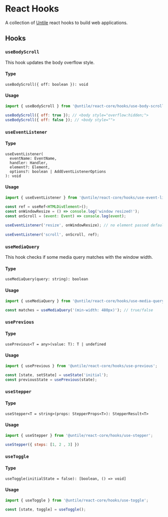 # React Hooks

A collection of [Untile](https://github.com/untile) react hooks to build web 
applications.

## Hooks

### `useBodyScroll`

This hook updates the body overflow style.

#### Type

```tsx
useBodyScroll({ off: boolean }): void
```

#### Usage

```jsx
import { useBodyScroll } from '@untile/react-core/hooks/use-body-scroll';

useBodyScroll({ off: true }); // <body style="overflow:hidden;">
useBodyScroll({ off: false }); // <body style="">
```

### `useEventListener`

#### Type

```tsx
useEventListener(
  eventName: EventName,
  handler: Handler,
  element?: Element,
  options?: boolean | AddEventListenerOptions
): void
```

#### Usage

```jsx
import { useEventListener } from '@untile/react-core/hooks/use-event-listener';

const ref = useRef<HTMLDivElement>();
const onWindowResize = () => console.log('window resized!');  
const onScroll = (event: Event) => console.log(event);
  
useEventListener('resize', onWindowResize); // no element passed defaults to `window`
  
useEventListener('scroll', onScroll, ref);
```

### `useMediaQuery`

This hook checks if some media query matches with the window width.

#### Type

```tsx
useMediaQuery(query: string): boolean
```

#### Usage

```jsx
import { useMediaQuery } from '@untile/react-core/hooks/use-media-query';

const matches = useMediaQuery('(min-width: 480px)'); // true/false
```

### `usePrevious`

#### Type

```tsx
usePrevious<T = any>(value: T): T | undefined
```

#### Usage

```jsx
import { usePrevious } from '@untile/react-core/hooks/use-previous';

const [state, setState] = useState('initial');
const previousState = usePrevious(state);
```

### `useStepper`

#### Type

```tsx
useStepper<T = string>(props: StepperProps<T>): StepperResult<T>
```

#### Usage

```jsx
import { useStepper } from '@untile/react-core/hooks/use-stepper';

useStepper({ steps: [1, 2 , 3] })
```

### `useToggle`

#### Type

```tsx
useToggle(initialState = false): [boolean, () => void]
```

#### Usage

```jsx
import { useToggle } from '@untile/react-core/hooks/use-toggle';

const [state, toggle] = useToggle();
```
